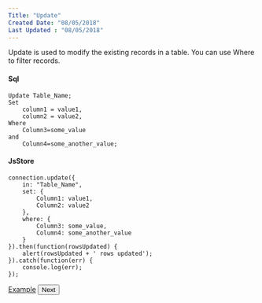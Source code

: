 ```yaml
---
Title: "Update"
Created Date: "08/05/2018"
Last Updated : "08/05/2018"
---
```


Update is used to modify the existing records in a table. You can use Where to filter records.

#### Sql

```
Update Table_Name;
Set
    column1 = value1,
    column2 = value2,
Where
    Column3=some_value
and
    Column4=some_another_value;
```

#### JsStore

```
connection.update({ 
  	in: "Table_Name",
    set: {
        Column1: value1,
        Column2: value2
    },
    where: {
        Column3: some_value,
        Column4: some_another_value
    }
}).then(function(rowsUpdated) {
    alert(rowsUpdated + ' rows updated');
}).catch(function(err) {
    console.log(err);
});
```

<p class="margin-top-40px center-align">
    <a class="btn info" target="_blank" href="/example/update">Example</a>
    <button class="btn info btnNext">Next</button>
</p>
